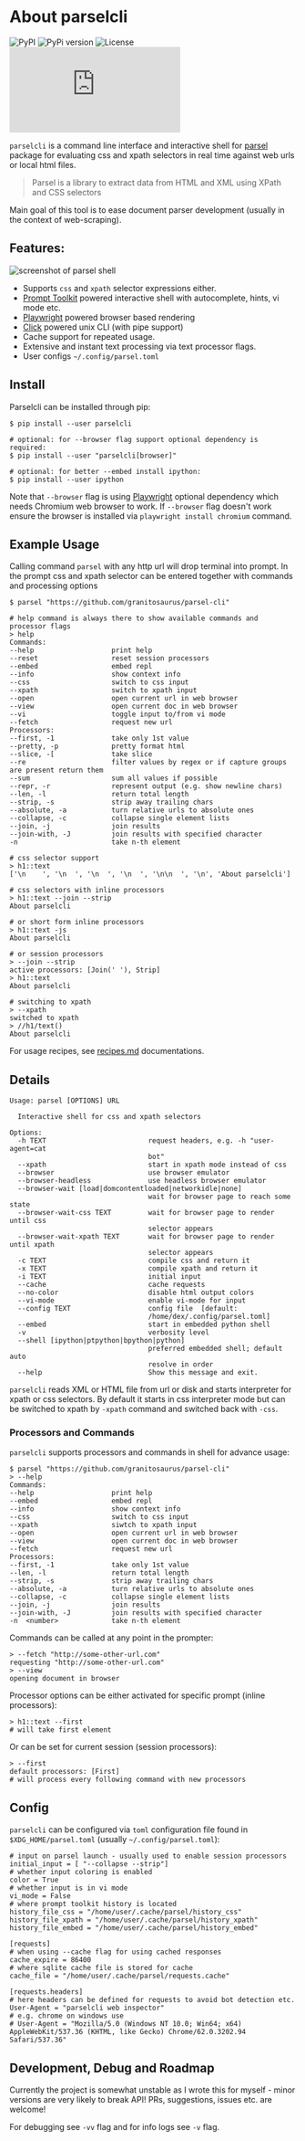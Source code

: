 # About parselcli   

![PyPI](https://img.shields.io/pypi/v/parselcli?style=flat-square) ![PyPi version](https://img.shields.io/pypi/pyversions/parselcli?style=flat-square) ![License](https://img.shields.io/pypi/l/parselcli?style=flat-square)
![Chat](https://img.shields.io/matrix/web-scraping:matrix.org?style=flat-square)

`parselcli` is a command line interface and interactive shell for [parsel](https://github.com/scrapy/parsel) package for evaluating css and xpath selectors in real time against web urls or local html files.

> Parsel is a library to extract data from HTML and XML using XPath and CSS selectors

Main goal of this tool is to ease document parser development (usually in the context of web-scraping).

## Features:

![screenshot of parsel shell](screenshot.png)

* Supports `css` and `xpath` selector expressions either.
* [Prompt Toolkit] powered interactive shell with autocomplete, hints, vi mode etc.
* [Playwright] powered browser based rendering
* [Click] powered unix CLI (with pipe support)
* Cache support for repeated usage.
* Extensive and instant text processing via text processor flags.
* User configs `~/.config/parsel.toml`

## Install

Parselcli can be installed through pip:

```
$ pip install --user parselcli

# optional: for --browser flag support optional dependency is required:
$ pip install --user "parselcli[browser]"

# optional: for better --embed install ipython:
$ pip install --user ipython
```

Note that `--browser` flag is using [Playwright] optional dependency which needs Chromium web browser to work. If `--browser` flag doesn't work ensure the browser is installed via `playwright install chromium` command.


## Example Usage

Calling command `parsel` with any http url will drop terminal into prompt. 
In the prompt css and xpath selector can be entered together with commands and processing options

```
$ parsel "https://github.com/granitosaurus/parsel-cli"

# help command is always there to show available commands and processor flags
> help
Commands:
--help                   print help
--reset                  reset session processors
--embed                  embed repl
--info                   show context info
--css                    switch to css input
--xpath                  switch to xpath input
--open                   open current url in web browser
--view                   open current doc in web browser
--vi                     toggle input to/from vi mode
--fetch                  request new url
Processors:
--first, -1              take only 1st value
--pretty, -p             pretty format html
--slice, -[              take slice
--re                     filter values by regex or if capture groups are present return them
--sum                    sum all values if possible
--repr, -r               represent output (e.g. show newline chars)
--len, -l                return total length
--strip, -s              strip away trailing chars
--absolute, -a           turn relative urls to absolute ones
--collapse, -c           collapse single element lists
--join, -j               join results
--join-with, -J          join results with specified character
-n                       take n-th element

# css selector support
> h1::text
['\n    ', '\n  ', '\n  ', '\n  ', '\n\n  ', '\n', 'About parselcli']

# css selectors with inline processors
> h1::text --join --strip 
About parselcli

# or short form inline processors
> h1::text -js
About parselcli

# or session processors
> --join --strip
active processors: [Join(' '), Strip]
> h1::text
About parselcli

# switching to xpath
> --xpath
switched to xpath
> //h1/text()
About parselcli
```

For usage recipes, see [recipes.md](/recipes.md) documentations.


## Details

```
Usage: parsel [OPTIONS] URL

  Interactive shell for css and xpath selectors

Options:
  -h TEXT                         request headers, e.g. -h "user-agent=cat
                                  bot"
  --xpath                         start in xpath mode instead of css
  --browser                       use browser emulator
  --browser-headless              use headless browser emulator
  --browser-wait [load|domcontentloaded|networkidle|none]
                                  wait for browser page to reach some state
  --browser-wait-css TEXT         wait for browser page to render until css
                                  selector appears
  --browser-wait-xpath TEXT       wait for browser page to render until xpath
                                  selector appears
  -c TEXT                         compile css and return it
  -x TEXT                         compile xpath and return it
  -i TEXT                         initial input
  --cache                         cache requests
  --no-color                      disable html output colors
  --vi-mode                       enable vi-mode for input
  --config TEXT                   config file  [default:
                                  /home/dex/.config/parsel.toml]
  --embed                         start in embedded python shell
  -v                              verbosity level
  --shell [ipython|ptpython|bpython|python]
                                  preferred embedded shell; default auto
                                  resolve in order
  --help                          Show this message and exit.
```

`parselcli` reads XML or HTML file from url or disk and starts interpreter for xpath or css selectors.
By default it starts in css interpreter mode but can be switched to xpath by `-xpath` command and switched back with `-css`.



### Processors and Commands

`parselcli` supports processors and commands in shell for advance usage:

    $ parsel "https://github.com/granitosaurus/parsel-cli"                                                               
    > --help                                                                                                              
    Commands:
    --help                   print help
    --embed                  embed repl
    --info                   show context info
    --css                    switch to css input
    --xpath                  siwtch to xpath input
    --open                   open current url in web browser
    --view                   open current doc in web browser
    --fetch                  request new url
    Processors:
    --first, -1              take only 1st value
    --len, -l                return total length
    --strip, -s              strip away trailing chars
    --absolute, -a           turn relative urls to absolute ones
    --collapse, -c           collapse single element lists
    --join, -j               join results
    --join-with, -J          join results with specified character
    -n  <number>             take n-th element

Commands can be called at any point in the prompter:

    > --fetch "http://some-other-url.com"
    requesting "http://some-other-url.com"
    > --view
    opening document in browser

Processor options can be either activated for specific prompt (inline processors):

    > h1::text --first
    # will take first element

Or can be set for current session (session processors):

    > --first
    default processors: [First]
    # will process every following command with new processors

## Config

`parselcli` can be configured via `toml` configuration file found in `$XDG_HOME/parsel.toml` (usually `~/.config/parsel.toml`):

    # input on parsel launch - usually used to enable session processors
    initial_input = [ "--collapse --strip"]
    # whether input coloring is enabled 
    color = True
    # whether input is in vi mode
    vi_mode = False
    # where prompt toolkit history is located
    history_file_css = "/home/user/.cache/parsel/history_css"
    history_file_xpath = "/home/user/.cache/parsel/history_xpath"
    history_file_embed = "/home/user/.cache/parsel/history_embed"
    
    [requests]
    # when using --cache flag for using cached responses
    cache_expire = 86400
    # where sqlite cache file is stored for cache
    cache_file = "/home/user/.cache/parsel/requests.cache"

    [requests.headers]
    # here headers can be defined for requests to avoid bot detection etc.
    User-Agent = "parselcli web inspector"
    # e.g. chrome on windows use
    # User-Agent = "Mozilla/5.0 (Windows NT 10.0; Win64; x64) AppleWebKit/537.36 (KHTML, like Gecko) Chrome/62.0.3202.94 Safari/537.36"

## Development, Debug and Roadmap

Currently the project is somewhat unstable as I wrote this for myself - minor versions are very likely to break API! 
PRs, suggestions, issues etc. are welcome!

For debugging see `-vv` flag and for info logs see `-v` flag.

 
[Prompt Toolkit]: https://github.com/prompt-toolkit/python-prompt-toolkit
[Click]: https://github.com/pallets/click
[Playwright]: https://github.com/microsoft/playwright-python
